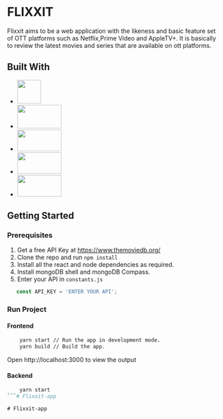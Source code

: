 # FLIXXIT

Flixxit aims to be a web application with the likeness and basic feature set of OTT platforms such as Netflix,Prime Video and AppleTV+. It is basically to review the latest movies and series that are available on ott platforms.

## Built With

* <img src="flixxit-ui/src/assets/react.png" height=55>

 * <img src="flixxit-ui/src/assets/node.png" height=55 width=103>

* <img src="flixxit-ui/src/assets/mongo.png" height=50 width=103>

* <img src="flixxit-ui/src/assets/firebase.png" height=50 width=103>

* <img src="flixxit-ui/src/assets/redux.png" height=50 width=103>

## Getting Started

### Prerequisites

  1. Get a free API Key at https://www.themoviedb.org/
  2.  Clone the repo and run 
  ``npm install ``
  3. Install all the react and node dependencies as required.
  4. Install mongoDB shell and mongoDB Compass.
  5. Enter your API in `constants.js`
```js
   const API_KEY = 'ENTER YOUR API';
   ```

### Run Project

#### Frontend
```sh
    yarn start // Run the app in development mode.
    yarn build // Build the app.
```
Open http://localhost:3000 to view the output

#### Backend
```sh
    yarn start
```#   F l i x x i t - a p p  
 # Flixxit-app
